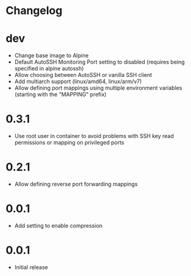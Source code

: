 # Changelog

# dev

- Change base image to Alpine
- Default AutoSSH Monitoring Port setting to disabled (requires being specified in alpine autossh)
- Allow choosing between AutoSSH or vanilla SSH client
- Add multiarch support (linux/amd64, linux/arm/v7)
- Allow defining port mappings using multiple environment variables (starting with the "MAPPING" prefix)

# 0.3.1

- Use root user in container to avoid problems with SSH key read permissions or mapping on privileged ports

# 0.2.1

- Allow defining reverse port forwarding mappings

# 0.0.1

- Add setting to enable compression

# 0.0.1

- Initial release
